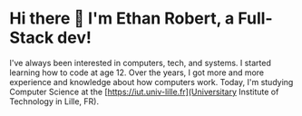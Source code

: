# Hi there 👋 I'm Ethan Robert, a Full-Stack dev!
I've always been interested in computers, tech, and systems. I started learning how to code at age 12. Over the years, I got more and more experience and knowledge about how computers work.
Today, I'm studying Computer Science at the [https://iut.univ-lille.fr](Universitary Institute of Technology in Lille, FR). 

<!--
**x86ethan/x86ethan** is a ✨ _special_ ✨ repository because its `README.md` (this file) appears on your GitHub profile.

Here are some ideas to get you started:

- 🔭 I’m currently working on ...
- 🌱 I’m currently learning ...
- 👯 I’m looking to collaborate on ...
- 🤔 I’m looking for help with ...
- 💬 Ask me about ...
- 📫 How to reach me: ...
- 😄 Pronouns: ...
- ⚡ Fun fact: ...
-->
